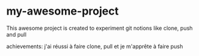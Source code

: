 # my-awesome-project

This awesome project is created to experiment git notions like clone, push and pull

achievements: j'ai réussi à faire clone, pull et je m'apprête à faire push
